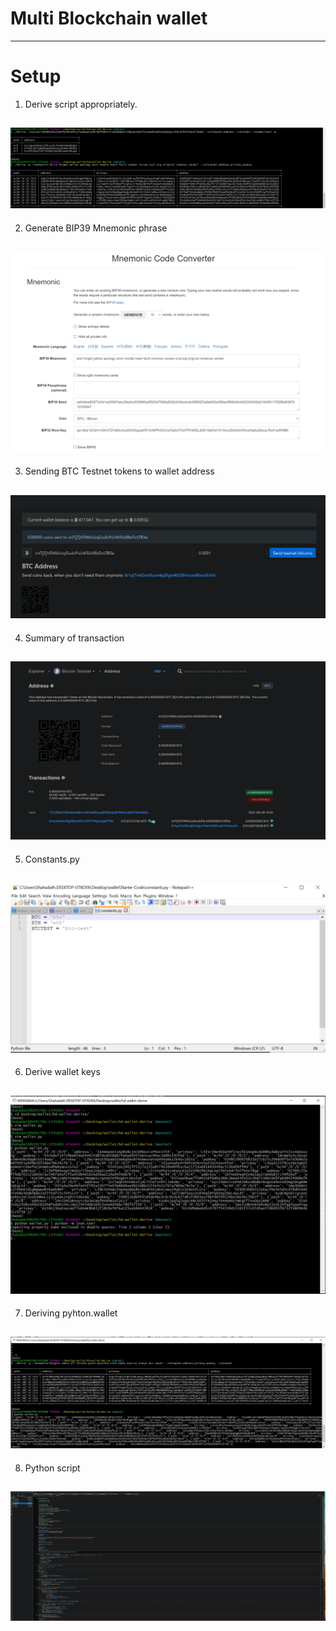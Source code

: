 # Multi Blockchain wallet
---
# **Setup**

 1. Derive script appropriately.
## ![headline_photo](Starter-Code/Screenshots/pic1.jpg)

2. Generate BIP39 Mnemonic phrase
## ![headline_photo](Starter-Code/Screenshots/pic2.jpg)


3. Sending BTC Testnet tokens to wallet address

## ![headline_photo](Starter-Code/Screenshots/pic4.jpg)
4. Summary of transaction

## ![headline_photo](Starter-Code/Screenshots/pic5.jpg)

5. Constants.py
## ![headline_photo](Starter-Code/Screenshots/pic7.jpg)
6. Derive wallet keys 
## ![headline_photo](Starter-Code/Screenshots/pic8.jpg)
7. Deriving pyhton.wallet 
## ![headline_photo](Starter-Code/Screenshots/pic9.jpg)
8. Python script
## ![headline_photo](Starter-Code/Screenshots/pic10.jpg)
